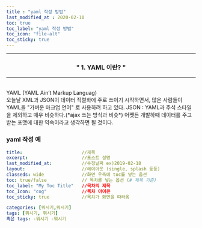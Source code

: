 ```yaml
---
title : "yaml 작성 방법"
last_modified_at : 2020-02-10
toc: true
toc_label: "yaml 작성 방법"
toc_icon: "file-alt"
toc_sticky: true
---
```

------
### <center>" 1. YAML 이란? "</center>
------
<br/>
 YAML (YAML Ain’t Markup Languag) <br/>
 오늘날 XML과 JSON이 데이터 직렬화에 주로 쓰이기 시작하면서, 
 많은 사람들이 YAML을 "가벼운 마크업 언어" 로 사용하려 하고 있다.
 JSON : YAML과 주석 스타일을 제외하고 매우 비슷하다.(*ajax 쓰는 방식과 비슷*)
 어쨋든 개발하때 데이터를 주고 받는 포맷에 대한 약속이라고 생각하면 될 것이다.

### yaml 작성 예
```yaml
title:                      //제목
excerpt:                    //포스트 설명
last_modified_at:           //수정날짜 ex)2019-02-18
layout:                     //레이아웃 (single, splash 등등)
classeds: wide	            //화면 우측에 toc를 넣는 옵션
toc: true/false	            // 목차를 넣는 옵션 (# 제목 기준)
toc_label: "My Toc Title"	//목차의 제목
toc_Icon: "cog"	            //목차 아이콘
toc_sticky: true	        //목차가 화면을 따라옴

categories: [뭐시기,뭐시기]
tags: [뭐시기, 뭐시기]
혹은 tags: -뭐시기 -뭐시기
```